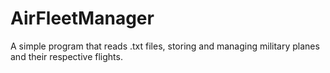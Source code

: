 # AirFleetManager
A simple program that reads .txt files, storing and managing military planes and their respective flights.
